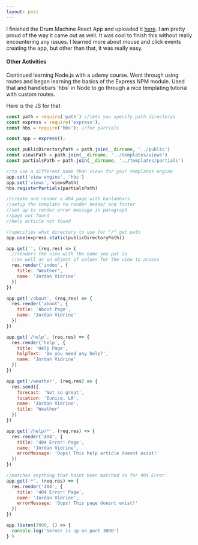 ```yaml
---
layout: post
---
```

I finished the Drum Machine React App and uploaded it [here](https://jordanvidrine.github.io/drumMachine/index.html). I am pretty proud of the way it came out as well. It was cool to finish this without really encountering any issues. I learned more about mouse and click events creating the app, but other than that, it was really easy.

#### Other Activities
Continued learning Node.js with a udemy course. Went through using routes and began learning the basics of the Express NPM module. Used that and handlebars 'hbs' in Node to go through a nice templating tutorial with custom routes.
<!--more-->

Here is the JS for that

```javascript
const path = require('path') //lets you specify path directorys
const express = require('express');
const hbs = require('hbs'); //for partials

const app = express();

const publicDirectoryPath = path.join(__dirname, '../public')
const viewsPath = path.join(__dirname, '../templates/views')
const partialsPath = path.join(__dirname, '../templates/partials')

//to use a different name than views for your templates engine
app.set('view engine', 'hbs')
app.set('views', viewsPath)
hbs.registerPartials(partialsPath)

//create and render a 404 page with hanldebars
//setup the template to render header and footer
//set up to render error message in paragraph
//page not found
//help article not found

//specifies what directory to use for "/" get path
app.use(express.static(publicDirectoryPath))

app.get('', (req,res) => {
  //renders the view with the name you put in
  //as well as on object of values for the view to access
  res.render('index', {
    title: 'Weather',
    name: 'Jordan Vidrine'
  })
})

app.get('/about', (req,res) => {
  res.render('about', {
    title: 'About Page',
    name: 'Jordan Vidrine'
  })
})

app.get('/help', (req,res) => {
  res.render('help', {
    title: 'Help Page',
    helpText: 'Do you need any help?',
    name: 'Jordan Vidrine'
  })
})

app.get('/weather', (req,res) => {
  res.send({
    forecast: 'Not so great',
    location: 'Eunice, LA',
    name: 'Jordan Vidrine',
    title: 'Weather'
  })
})

app.get('/help/*', (req,res) => {
  res.render('404', {
    title: '404 Error! Page',
    name: 'Jordan Vidrine',
    errorMessage: 'Oops! This help article doesnt exist!'
  })
})

//matches anything that hasnt been matched so far 404 Error
app.get('*', (req,res) => {
  res.render('404', {
    title: '404 Error! Page',
    name: 'Jordan Vidrine',
    errorMessage: 'Oops! This page doesnt exist!'
  })
})

app.listen(3000, () => {
  console.log('Server is up on port 3000')
} )

```
